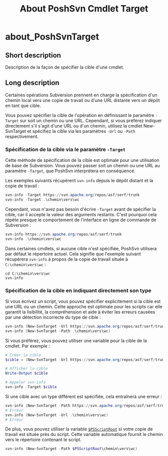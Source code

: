 ﻿---
description: Describes how to specify cmdlet target.
Locale: en-US
online version: https://www.poshsvn.com/docs/about_PoshSvnTarget/
schema: 2.0.0
title: About PoshSvn Cmdlet Target
---

# about_PoshSvnTarget

## Short description

Description de la façon de spécifier la cible d'une cmdlet.

## Long description

Certaines opérations Subversion prennent en charge la spécification d'un chemin local vers une copie de travail ou d'une URL distante vers un dépôt en tant que cible.

Vous pouvez spécifier la cible de l'opération en définissant le paramètre `-Target` sur soit un chemin ou une URL. Cependant, si vous préférez indiquer directement s'il s'agit d'une URL ou d'un chemin, utilisez la cmdlet New-SvnTarget et spécifiez la cible via les paramètres `-Url` ou `-Path` respectivement.

### Spécification de la cible via le paramètre `-Target`

Cette méthode de spécification de la cible est optimale pour une utilisation de base de Subversion. Vous pouvez passer soit un chemin ou une URL au paramètre `-Target`, que PoshSvn interprétera en conséquence.

Les exemples suivants récupèrent `svn-info` depuis le dépôt distant et la copie de travail :

```powershell
svn-info -Target https://svn.apache.org/repos/asf/serf/trunk
svn-info -Target .\chemin\vers\wc
```

Cependant, vous n'avez pas besoin d'écrire `-Target` avant de spécifier la cible, car il accepte la valeur des arguments restants. C'est pourquoi cela répète presque le comportement de l'interface en ligne de commande de Subversion :

```powershell
svn-info https://svn.apache.org/repos/asf/serf/trunk
svn-info .\chemin\vers\wc
```

Dans certaines cmdlets, si aucune cible n'est spécifiée, PoshSvn utilisera par défaut le répertoire actuel. Cela signifie que l'exemple suivant récupérera `svn-info` à propos de la copie de travail située à `C:\chemin\vers\wc` :

```
cd C:\chemin\vers\wc
svn-info
```

### Spécification de la cible en indiquant directement son type

Si vous écrivez un script, vous pouvez spécifier explicitement si la cible est une URL ou un chemin. Cette approche est optimale pour les scripts car elle garantit la lisibilité, la compréhension et aide à éviter les erreurs causées par une détection incorrecte du type de cible :

```powershell
svn-info (New-SvnTarget -Url https://svn.apache.org/repos/asf/serf/trunk)
svn-info (New-SvnTarget -Path .\chemin\vers\wc)
```

Si vous préférez, vous pouvez utiliser une variable pour la cible de la cmdlet. Par exemple :

```powershell
# Créer la cible
$cible = (New-SvnTarget -Url https://svn.apache.org/repos/asf/serf/trunk)

# Afficher la cible
Write-Output $cible

# Appeler svn-info
svn-info -Target $cible
```

Si une cible avec un type différent est spécifiée, cela entraînera une erreur :

```powershell
svn-info (New-SvnTarget -Path https://svn.apache.org/repos/asf/serf/trunk)
# Erreur
svn-info (New-SvnTarget -Url .\chemin\vers\wc)
# Erreur
```

De plus, vous pouvez utiliser la variable [`$PSScriptRoot`](https://learn.microsoft.com/en-us/powershell/module/microsoft.powershell.core/about/about_automatic_variables?view=powershell-7.4#psscriptroot) si votre copie de travail est située près du script. Cette variable automatique fournit le chemin vers le répertoire contenant le script.

```powershell
svn-info (New-SvnTarget -Path $PSScriptRoot\chemin\vers\wc)
```
